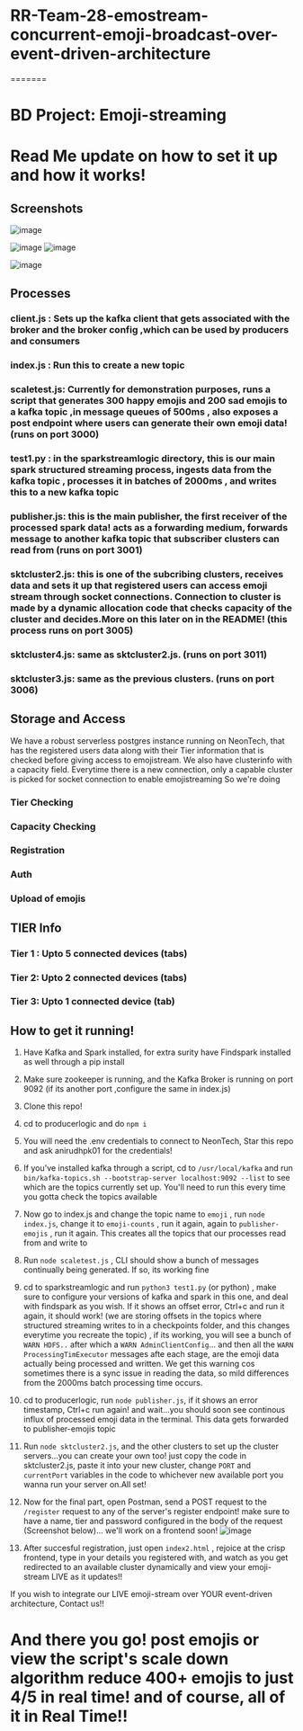 
# RR-Team-28-emostream-concurrent-emoji-broadcast-over-event-driven-architecture
=======
# BD Project: Emoji-streaming


# Read Me update on how to set it up and how it works!

## Screenshots


![image](https://github.com/user-attachments/assets/536cda04-6318-4013-9a82-3be42e638f34)

![image](https://github.com/user-attachments/assets/7b806a6f-fa99-4cc1-8190-449b27fc6ff5)
![image](https://github.com/user-attachments/assets/9b0e24b2-d564-48c6-b83b-f7a288c0c347)

![image](https://github.com/user-attachments/assets/296039a0-4731-4a66-9194-bc668d331725)





## Processes

### client.js : Sets up the kafka client that gets associated with the broker and the broker config ,which can be used by producers and consumers

### index.js : Run this to create a new topic

### scaletest.js: Currently for demonstration purposes, runs a script that generates 300 happy emojis and 200 sad emojis to a kafka topic ,in message queues of 500ms , also exposes a post endpoint where users can generate their own emoji data! (runs on port 3000)

### test1.py : in the sparkstreamlogic directory, this is our main spark structured streaming process, ingests data from the kafka topic , processes it in batches of 2000ms , and writes this to a new kafka topic

### publisher.js: this is the main publisher, the first receiver of the processed spark data! acts as a forwarding medium, forwards message to another kafka topic that subscriber clusters can read from (runs on port 3001)

### sktcluster2.js: this is one of the subcribing clusters, receives data and sets it up that registered users can access emoji stream through socket connections. Connection to cluster is made by a dynamic allocation code that checks capacity of the cluster and decides.More on this later on in the README! (this process runs on port 3005)

### sktcluster4.js: same as sktcluster2.js. (runs on  port 3011)

### sktcluster3.js: same as the previous clusters. (runs on port 3006)

## Storage and Access

We have a robust serverless postgres instance running on NeonTech, that has the registered users data along with their Tier information that is checked before giving access to emojistream. We also have clusterinfo with a capacity field. Everytime there is a new connection, only a capable cluster is picked for socket connection to enable emojistreaming
So we're doing 

### Tier Checking
### Capacity Checking
### Registration
### Auth
### Upload of emojis

## TIER Info

### Tier 1 : Upto 5 connected devices (tabs)
### Tier 2: Upto 2 connected devices (tabs)
### Tier 3: Upto 1 connected device (tab)

## How to get it running!

 1. Have Kafka and Spark installed, for extra surity have Findspark installed as well through a pip install

 2. Make sure zookeeper is running, and the Kafka Broker is running on port 9092 (if its another port ,configure the same in index.js)

3. Clone this repo!

 4. cd to producerlogic and do `npm i`

 5. You will need the .env credentials to connect to NeonTech, Star this repo and ask anirudhpk01 for the credentials!

6. If you've installed kafka through a script, cd to `/usr/local/kafka` and run  `bin/kafka-topics.sh --bootstrap-server localhost:9092 --list`  to see which are the topics currently set up. You'll need to run this every time you gotta check the topics available

7. Now go to index.js and change the topic name to `emoji` , run `node index.js`, change it to `emoji-counts` , run it again, again to `publisher-emojis` , run it again. This creates all the topics that our processes read from and write to 

8. Run `node scaletest.js` , CLI should show a bunch of messages continually being generated. If so, its working fine

9. cd to sparkstreamlogic and run `python3 test1.py` (or python) , make sure to configure your versions of kafka and spark in this one, and deal with findspark as you wish. If it shows an offset error, Ctrl+c and run it again, it should work! (we are storing offsets in the topics where structured streaming writes to in a checkpoints folder, and this changes everytime you recreate the topic) , if its working, you will see a bunch of `WARN HDFS..` after which a `WARN AdminClientConfig`... and then all the `WARN ProcessingTimExecutor` messages afte each stage, are the emoji data actually being processed and written. We get this warning cos sometimes there is a sync issue in reading the data, so mild differences from the 2000ms batch processing time occurs.

10. cd to producerlogic, run `node publisher.js`, if it shows an error timestamp, Ctrl+c run again! and wait...you should soon see continous influx of processed emoji data in the terminal. This data gets forwarded to publisher-emojis topic 

 11. Run `node sktcluster2.js`, and the other clusters to set up the cluster servers...you can create your own too! just copy the code in sktcluster2.js, paste it into your new cluster, change `PORT` and `currentPort` variables in the code to whichever new available port you wanna run your server on.All set!

12. Now for the final part, open Postman, send a POST request to the `/register` request to any of the server's register endpoint! make sure to have a name, tier and password configured in the body of the request (Screenshot below)... we'll work on a frontend soon!
![image](https://github.com/user-attachments/assets/4171cd2c-e5d4-49d6-a309-ab5b0d80ca4c)

13. After succesful registration, just open `index2.html` , rejoice at the crisp frontend, type in your details you registered with, and watch as you get redirected to an available cluster dynamically and view your emoji-stream LIVE as it updates!!

If you wish to integrate our LIVE emoji-stream over YOUR event-driven architecture, Contact us!!

# And there you go! post emojis or view the script's scale down algorithm reduce 400+ emojis to just 4/5 in real time! and of course, all of it in Real Time!!










